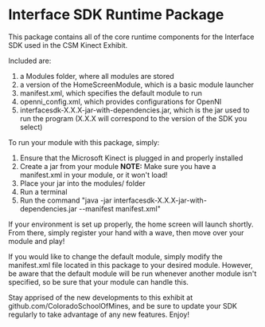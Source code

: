Interface SDK Runtime Package
============
This package contains all of the core runtime components for the Interface SDK used in the CSM Kinect Exhibit.

Included are:

1. a Modules folder, where all modules are stored
2. a version of the HomeScreenModule, which is a basic module launcher
3. manifest.xml, which specifies the default module to run
4. openni_config.xml, which provides configurations for OpenNI
5. interfacesdk-X.X.X-jar-with-dependencies.jar, which is the jar used to run the program (X.X.X will correspond to the version of the SDK you select)

To run your module with this package, simply:

1. Ensure that the Microsoft Kinect is plugged in and properly installed
2. Create a jar from your module
**NOTE:** Make sure you have a manifest.xml in your module, or it won't load!
3. Place your jar into the modules/ folder
4. Run a terminal
5. Run the command "java -jar interfacesdk-X.X.X-jar-with-dependencies.jar --manifest manifest.xml" 

If your environment is set up properly, the home screen will launch shortly. From there, simply register your hand with a wave, then move over your module and play!

If you would like to change the default module, simply modify the manifest.xml file located in this package to your desired module. However, be aware that the default module will be run whenever another module isn't specified, so be sure that your module can handle this.

Stay apprised of the new developments to this exhibit at github.com/ColoradoSchoolOfMines, and be sure to update your SDK regularly to take advantage of any new features. Enjoy!
